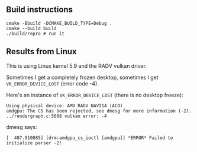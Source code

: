 ## Build instructions

```
cmake -Bbuild -DCMAKE_BUILD_TYPE=Debug .
cmake --build build
./build/repro # run it
```

## Results from Linux

This is using Linux kernel 5.9 and the RADV vulkan driver.

Sometimes I get a completely frozen desktop, sometimes I get `VK_ERROR_DEVICE_LOST` (error code -4).

Here's an instance of `VK_ERROR_DEVICE_LOST` (there is no desktop freeze):

```
Using physical device: AMD RADV NAVI14 (ACO)
amdgpu: The CS has been rejected, see dmesg for more information (-2).
../rendergraph.c:5608 vulkan error: -4
```

dmesg says:

```
[  487.910885] [drm:amdgpu_cs_ioctl [amdgpu]] *ERROR* Failed to initialize parser -2!
```
